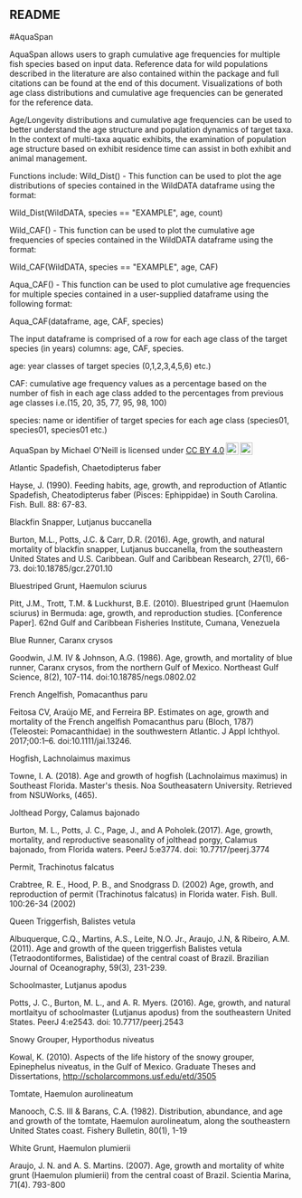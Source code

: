 ## README

#AquaSpan

AquaSpan allows users to graph cumulative age frequencies for multiple fish species based on input data. Reference data for wild populations described in the literature are also contained within the package and full citations can be found at the end of this document. Visualizations of both age class distributions and cumulative age frequencies can be generated for the reference data.

Age/Longevity distributions and cumulative age frequencies can be used to better understand the age structure and population dynamics of target taxa. In the context of multi-taxa aquatic exhibits, the examination of population age structure based on exhibit residence time can assist in both exhibit and animal management. 

Functions include:
Wild_Dist() - This function can be used to plot the age distributions of species contained in the WildDATA dataframe using the format:

Wild_Dist(WildDATA, species == "EXAMPLE", age, count)

Wild_CAF() - This function can be used to plot the cumulative age frequencies of species contained in the WildDATA dataframe using the format: 

Wild_CAF(WildDATA, species == "EXAMPLE", age, CAF)

Aqua_CAF() - This function can be used to plot cumulative age frequencies for multiple species contained in a user-supplied dataframe using the following format:

Aqua_CAF(dataframe, age, CAF, species)

The input dataframe is comprised of a row for each age class of the target species (in years) columns: age, CAF, species.

age: year classes of target species (0,1,2,3,4,5,6) etc.)

CAF: cumulative age frequency values as a percentage based on the number 
of fish in each age class added to the percentages from previous age classes i.e.(15, 20, 35, 77, 95, 98, 100)

species: name or identifier of target species for each age class (species01, species01, species01 etc.)


<p xmlns:cc="http://creativecommons.org/ns#" xmlns:dct="http://purl.org/dc/terms/"><span property="dct:title">AquaSpan</span> by <span property="cc:attributionName">Michael O'Neill</span> is licensed under <a href="http://creativecommons.org/licenses/by/4.0/?ref=chooser-v1" target="_blank" rel="license noopener noreferrer" style="display:inline-block;">CC BY 4.0<img style="height:22px!important;margin-left:3px;vertical-align:text-bottom;" src="https://mirrors.creativecommons.org/presskit/icons/cc.svg?ref=chooser-v1"><img style="height:22px!important;margin-left:3px;vertical-align:text-bottom;" src="https://mirrors.creativecommons.org/presskit/icons/by.svg?ref=chooser-v1"></a></p>

Atlantic Spadefish, Chaetodipterus faber

Hayse, J. (1990). Feeding habits, age, growth, and reproduction of Atlantic Spadefish, Cheatodipterus faber (Pisces: Ephippidae) in South Carolina. Fish. Bull. 88: 67-83.

Blackfin Snapper, Lutjanus buccanella

Burton, M.L., Potts, J.C. & Carr, D.R. (2016). Age, growth, and natural mortality of blackfin snapper, Lutjanus buccanella, from the southeastern United States and U.S. Caribbean. Gulf and Caribbean Research, 27(1), 66-73. doi:10.18785/gcr.2701.10

Bluestriped Grunt, Haemulon sciurus

Pitt, J.M., Trott, T.M. & Luckhurst, B.E. (2010). Bluestriped grunt (Haemulon sciurus) in Bermuda: age, growth, and reproduction studies. [Conference Paper]. 62nd Gulf and Caribbean Fisheries Institute, Cumana, Venezuela

Blue Runner, Caranx crysos

Goodwin, J.M. IV & Johnson, A.G. (1986). Age, growth, and mortality of blue runner, Caranx crysos, from the northern Gulf of Mexico. Northeast Gulf Science, 8(2), 107-114. doi:10.18785/negs.0802.02

French Angelfish, Pomacanthus paru

Feitosa CV, Araújo ME, and Ferreira BP. Estimates on age, growth and mortality of the French angelfish Pomacanthus paru (Bloch, 1787) (Teleostei: Pomacanthidae) in the southwestern Atlantic. J Appl Ichthyol. 2017;00:1–6. doi:10.1111/jai.13246.

Hogfish, Lachnolaimus maximus

Towne, I. A. (2018). Age and growth of hogfish (Lachnolaimus maximus) in Southeast Florida. Master's thesis. Noa Southeasatern University. Retrieved from NSUWorks, (465). 

Jolthead Porgy, Calamus bajonado

Burton, M. L., Potts, J. C., Page, J., and A Poholek.(2017). Age, growth, mortality, and reproductive seasonality of jolthead porgy, Calamus bajonado, from Florida waters. PeerJ 5:e3774. doi: 10.7717/peerj.3774

Permit, Trachinotus falcatus

Crabtree, R. E., Hood, P. B., and Snodgrass D. (2002) Age, growth, and reproduction of permit (Trachinotus falcatus) in Florida water. Fish. Bull. 100:26-34 (2002)

Queen Triggerfish, Balistes vetula

Albuquerque, C.Q., Martins, A.S., Leite, N.O. Jr., Araujo, J.N, & Ribeiro, A.M. (2011). Age and growth of the queen triggerfish Balistes vetula (Tetraodontiformes, Balistidae) of the central coast of Brazil. Brazilian Journal of Oceanography, 59(3), 231-239.

Schoolmaster, Lutjanus apodus

Potts, J. C., Burton, M. L., and A. R. Myers. (2016). Age, growth, and natural mortlaityu of schoolmaster (Lutjanus apodus) from the southeastern United States. PeerJ 4:e2543. doi: 10.7717/peerj.2543

Snowy Grouper, Hyporthodus niveatus

Kowal, K. (2010). Aspects of the life history of the snowy grouper, Epinephelus niveatus, in the Gulf of Mexico. Graduate Theses and Dissertations, http://scholarcommons.usf.edu/etd/3505

Tomtate, Haemulon aurolineatum

Manooch, C.S. III & Barans, C.A. (1982). Distribution, abundance, and age and growth of the tomtate, Haemulon aurolineatum, along the southeastern United States coast. Fishery Bulletin, 80(1), 1-19

White Grunt, Haemulon plumierii

Araujo, J. N. and A. S. Martins. (2007). Age, growth and mortality of white grunt (Haemulon plumierii) from the central coast of Brazil. Scientia Marina, 71(4). 793-800
